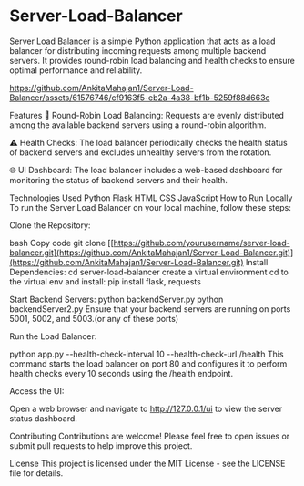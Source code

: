 # Server-Load-Balancer
Server Load Balancer is a simple Python application that acts as a load balancer for distributing incoming requests among multiple backend servers. It provides round-robin load balancing and health checks to ensure optimal performance and reliability.

https://github.com/AnkitaMahajan1/Server-Load-Balancer/assets/61576746/cf9163f5-eb2a-4a38-bf1b-5259f88d663c

Features
🔄 Round-Robin Load Balancing: Requests are evenly distributed among the available backend servers using a round-robin algorithm.

⚠️ Health Checks: The load balancer periodically checks the health status of backend servers and excludes unhealthy servers from the rotation.

🌐 UI Dashboard: The load balancer includes a web-based dashboard for monitoring the status of backend servers and their health.

Technologies Used
Python
Flask
HTML
CSS
JavaScript
How to Run Locally
To run the Server Load Balancer on your local machine, follow these steps:

Clone the Repository:

bash
Copy code
git clone [[https://github.com/yourusername/server-load-balancer.git](https://github.com/AnkitaMahajan1/Server-Load-Balancer.git)](https://github.com/AnkitaMahajan1/Server-Load-Balancer.git)
Install Dependencies:
cd server-load-balancer
create a virtual environment
cd to the virtual env and install: 
pip install flask, requests

Start Backend Servers:
python backendServer.py
python backendServer2.py
Ensure that your backend servers are running on ports 5001, 5002, and 5003.(or any of these ports)

Run the Load Balancer:

python app.py --health-check-interval 10 --health-check-url /health
This command starts the load balancer on port 80 and configures it to perform health checks every 10 seconds using the /health endpoint.

Access the UI:

Open a web browser and navigate to http://127.0.0.1/ui to view the server status dashboard.

Contributing
Contributions are welcome! Please feel free to open issues or submit pull requests to help improve this project.

License
This project is licensed under the MIT License - see the LICENSE file for details.
